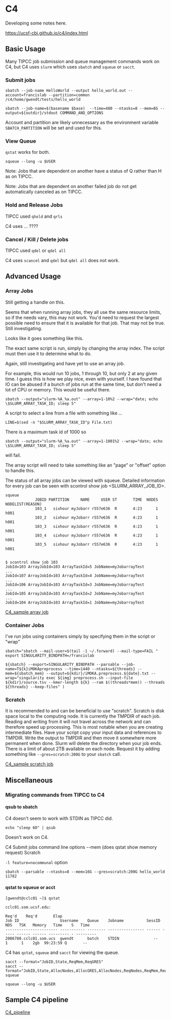 
#	C4

Developing some notes here.

https://ucsf-cbi.github.io/c4/index.html

##	Basic Usage

Many TIPCC job submission and queue management commands work on C4,
but C4 uses `slurm` which uses `sbatch` and `squeue` or `sacct`.


###	Submit jobs


```
sbatch --job-name HelloWorld --output hello_world.out --account=francislab --partition=common /c4/home/gwendt/tests/hello_world

sbatch --job-name=$(basename $base)  --time=480 --ntasks=8 --mem=8G --output=${outdir}/stdout COMMAND_AND_OPTIONS
```

Account and partition are likely unnecessary as the environment variable `SBATCH_PARTITION` will be set and used for this.

###	View Queue

`qstat` works for both.

`squeue --long -u $USER`


Note: Jobs that are dependent on another have a status of Q rather than H as on TIPCC.

Note: Jobs that are dependent on another failed job do not get automatically canceled as on TIPCC.



###	Hold and Release Jobs

TIPCC used `qhold` and `qrls`

C4 uses ... ????


###	Cancel / Kill / Delete jobs

TIPCC used `qdel` or `qdel all`

C4 uses `scancel` and `qdel` but `qdel all` does not work.


##	Advanced Usage



###	Array Jobs

Still getting a handle on this.

Seems that when running array jobs, they all use the same resource limits, so if the needs vary, this may not work.
You'd need to request the largest possible need to ensure that it is available for that job.
That may not be true. Still investigating.

Looks like it goes something like this.

The exact same script is run, simply by changing the array index.
The script must then use it to determine what to do.

Again, still investigating and have yet to use an array job.

For example, this would run 10 jobs, 1 through 10, but only 2 at any given time.
I guess this is how we play nice, even with yourself.
I have found that IO can be abused if a bunch of jobs run at the same time, but don't need a lot of CPU or memory.
This would be useful there.

```
sbatch --output="slurm-%A_%a.out" --array=1-10%2 --wrap="date; echo \$SLURM_ARRAY_TASK_ID; sleep 5"
```

A script to select a line from a file with something like ...

```
LINE=$(sed -n "$SLURM_ARRAY_TASK_ID"p File.txt)
```

There is a maximum task id of 1000 so
```
sbatch --output="slurm-%A_%a.out" --array=1-1001%2 --wrap="date; echo \$SLURM_ARRAY_TASK_ID; sleep 5"
```
will fail.

The array script will need to take something like an "page" or "offset" option to handle this.



The status of all array jobs can be viewed with squeue. Detailed information for every job can be seen with scontrol show job <SLURM_ARRAY_JOB_ID>.

```
squeue
             JOBID PARTITION     NAME     USER ST       TIME  NODES NODELIST(REASON)
             103_1   sixhour myJobarr r557e636  R       4:23      1 h001
             103_2   sixhour myJobarr r557e636  R       4:23      1 h001
             103_3   sixhour myJobarr r557e636  R       4:23      1 h001
             103_4   sixhour myJobarr r557e636  R       4:23      1 h001
             103_5   sixhour myJobarr r557e636  R       4:23      1 h001


$ scontrol show job 103
JobId=103 ArrayJobId=103 ArrayTaskId=5 JobName=myJobarrayTest
...
JobId=107 ArrayJobId=103 ArrayTaskId=4 JobName=myJobarrayTest
...
JobId=106 ArrayJobId=103 ArrayTaskId=3 JobName=myJobarrayTest
...
JobId=105 ArrayJobId=103 ArrayTaskId=2 JobName=myJobarrayTest
...
JobId=104 ArrayJobId=103 ArrayTaskId=1 JobName=myJobarrayTest

```


[C4_sample array job](/docs/C4_array)


###	Container Jobs

I've run jobs using containers simply by specifying them in the script or "wrap"

```
sbatch="sbatch --mail-user=$(tail -1 ~/.forward) --mail-type=FAIL "
export SINGULARITY_BINDPATH=/francislab

${sbatch} --export=SINGULARITY_BINDPATH --parsable --job-name=T${k}iMOKApreprocess --time=1440 --ntasks=${threads} --mem=${sbatch_mem} --output=${kdir}/iMOKA.preprocess.${date}.txt --wrap="singularity exec ${img} preprocess.sh --input-file ${kdir}/source.tsv --kmer-length ${k} --ram $((threads*mem)) --threads ${threads} --keep-files" )
```





###	Scratch


It is recommended to and can be beneficial to use "scratch".
Scratch is disk space local to the computing node.
It is currently the TMPDIR of each job.
Reading and writing from it will not travel across the network and can therefore speed up processing.
This is most notable when you are creating intermediate files.
Have your script copy your input data and references to TMPDIR.
Write the output to TMPDIR and then move it somewhere more permanent when done.
Slurm will delete the directory when your job ends.
There is a limit of about 2TB available on each node.
Request it by adding something like `--gres=scratch:200G` to your `sbatch` call.

[C4_sample scratch job](/docs/C4_scratch)







##	Miscellaneous

###	Migrating commands from TIPCC to C4



####	qsub to sbatch	

C4 doesn't seem to work with STDIN as TIPCC did.

`echo "sleep 60" | qsub`

Doesn't work on C4.



C4 Submit jobs command line options
	--mem (does qstat show memory request)
	Scratch



`-l feature=nocommunal` option


```
sbatch --parsable --ntasks=8 --mem=16G --gres=scratch:200G hello_world
11782
```


####	qstat to squeue or acct

```
[gwendt@cclc01 ~]$ qstat

cclc01.som.ucsf.edu: 
                                                                                  Req'd    Req'd       Elap
Job ID                  Username    Queue    Jobname          SessID  NDS   TSK   Memory   Time    S   Time
----------------------- ----------- -------- ---------------- ------ ----- ------ ------ --------- - ---------
2006780.cclc01.som.ucs  gwendt      batch    STDIN               --      1      1    2gb  99:23:59 Q       -- 
```

C4 has `qstat`, `squeue` and `sacct` for viewing the queue.

```
sacct --format="JobID,State,ReqMem,ReqGRES"
sacct --format="JobID,State,AllocNodes,AllocGRES,AllocNodes,ReqNodes,ReqMem,ReqGRES"
squeue

squeue --long -u $USER

```

##	Sample C4 pipeline


[C4_pipeline](/docs/C4_pipeline)



